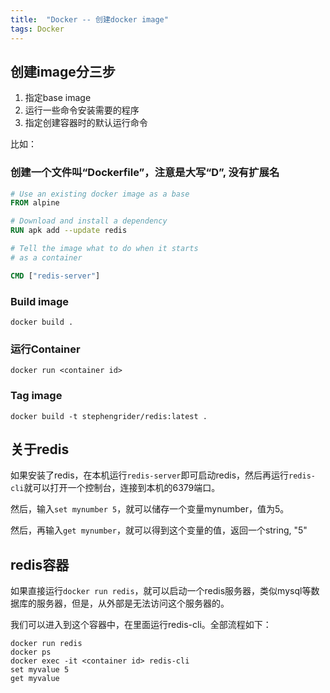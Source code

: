 ```yaml
---
title:  "Docker -- 创建docker image"
tags: Docker
---
```


## 创建image分三步

1. 指定base image
2. 运行一些命令安装需要的程序
3. 指定创建容器时的默认运行命令

比如：
### 创建一个文件叫“Dockerfile”，注意是大写“D”, 没有扩展名

```Dockerfile
# Use an existing docker image as a base
FROM alpine

# Download and install a dependency
RUN apk add --update redis

# Tell the image what to do when it starts
# as a container

CMD ["redis-server"]
```

### Build image
```
docker build .
```

### 运行Container
```
docker run <container id>
```

### Tag image

```
docker build -t stephengrider/redis:latest .
```

## 关于redis

如果安装了redis，在本机运行`redis-server`即可启动redis，然后再运行`redis-cli`就可以打开一个控制台，连接到本机的6379端口。

然后，输入`set mynumber 5`，就可以储存一个变量mynumber，值为5。

然后，再输入`get mynumber`，就可以得到这个变量的值，返回一个string, "5"

## redis容器

如果直接运行`docker run redis`，就可以启动一个redis服务器，类似mysql等数据库的服务器，但是，从外部是无法访问这个服务器的。

我们可以进入到这个容器中，在里面运行redis-cli。全部流程如下：

```
docker run redis
docker ps
docker exec -it <container id> redis-cli
set myvalue 5
get myvalue
```
